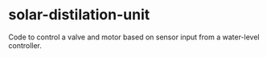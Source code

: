 # solar-distilation-unit
Code to control a valve and motor based on sensor input from a water-level controller.

